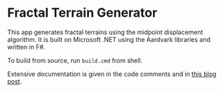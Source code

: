 # Fractal Terrain Generator

This app generates fractal terrains using the midpoint displacement algorithm. It is built on Microsoft .NET using the Aardvark libraries and written in F#.

To build from source, run `build.cmd` from shell.

Extensive documentation is given in the code comments and in [this blog post][blog].

[blog]: https://aszabo314.github.io/stuff/terraingenerator.html